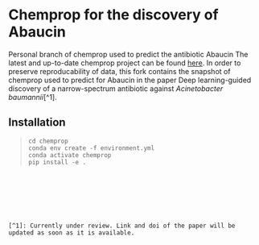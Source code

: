 # Chemprop for the discovery of Abaucin
Personal branch of chemprop used to predict the antibiotic Abaucin
The latest and up-to-date chemprop project can be found [here](https://github.com/chemprop/chemprop "Chemprop's Github"). In order to preserve reproducability of data, this fork contains the snapshot of chemprop used to predict for Abaucin in the paper Deep learning-guided discovery of a narrow-spectrum antibiotic against *Acinetobacter baumannii*[^1]. 

## Installation

>```git clone https://github.com/chemprop/chemprop.git
>cd chemprop
>conda env create -f environment.yml
>conda activate chemprop
>pip install -e .
```







[^1]: Currently under review. Link and doi of the paper will be updated as soon as it is available. 

